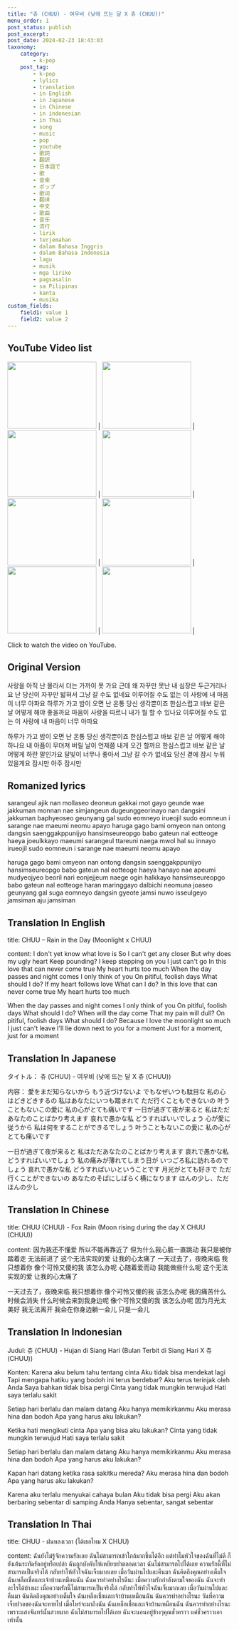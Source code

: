 ```yaml
---
title: "츄 (CHUU) - 여우비 (낮에 뜨는 달 X 츄 (CHUU))"
menu_order: 1
post_status: publish
post_excerpt: 
post_date: 2024-02-23 18:43:03
taxonomy:
    category:
        - k-pop
    post_tag:
        - k-pop
        - lylics
        - translation
        - in English
        - in Japanese
        - in Chinese
        - in indonesian
        - in Thai
        - song
        - music
        - pop
        - youtube
        - 歌詞
        - 翻訳
        - 日本語で
        - 歌
        - 音楽
        - ポップ
        - 歌词
        - 翻译
        - 中文
        - 歌曲
        - 音乐
        - 流行
        - lirik
        - terjemahan
        - dalam Bahasa Inggris
        - dalam Bahasa Indonesia
        - lagu
        - musik
        - mga liriko
        - pagsasalin
        - sa Pilipinas
        - kanta
        - musika
custom_fields:
    field1: value 1
    field2: value 2
---
```


## YouTube Video list
 [<img src='http://img.youtube.com/vi/9hhh6LumBRs/0.jpg' width='200' height='150'>](https://youtu.be/9hhh6LumBRs) | [<img src='http://img.youtube.com/vi/8fmrDFyNlT0/0.jpg' width='200' height='150'>](https://youtu.be/8fmrDFyNlT0) | [<img src='http://img.youtube.com/vi/pSdxpwMHFx0/0.jpg' width='200' height='150'>](https://youtu.be/pSdxpwMHFx0) | [<img src='http://img.youtube.com/vi/g6J1vKIWHy0/0.jpg' width='200' height='150'>](https://youtu.be/g6J1vKIWHy0) | [<img src='http://img.youtube.com/vi/Ze6hejT4ExI/0.jpg' width='200' height='150'>](https://youtu.be/Ze6hejT4ExI) |
 [<img src='http://img.youtube.com/vi/T7mQnNWmfio/0.jpg' width='200' height='150'>](https://youtu.be/T7mQnNWmfio) | [<img src='http://img.youtube.com/vi/ZvB9eQks24w/0.jpg' width='200' height='150'>](https://youtu.be/ZvB9eQks24w) | [<img src='http://img.youtube.com/vi/r6lHGI9Hz5c/0.jpg' width='200' height='150'>](https://youtu.be/r6lHGI9Hz5c) |

Click to watch the video on YouTube.
## Original Version
사랑을 아직 난 몰라서 
더는 가까이 못 가요 
근데 왜 자꾸만 못난 
내 심장은 두근거리나요 
난 당신이 자꾸만 밟혀서 
그냥 갈 수도 없네요 
이루어질 수도 없는 이 사랑에 
내 마음이 너무 아파요 
하루가 가고 밤이 오면 
난 온통 당신 생각뿐이죠 
한심스럽고 바보 같은 날 
어떻게 해야 좋을까요 
마음이 사랑을 따르니 
내가 뭘 할 수 있나요 
이루어질 수도 없는 이 사랑에 
내 마음이 너무 아파요 

하루가 가고 밤이 오면 
난 온통 당신 생각뿐이죠 
한심스럽고 바보 같은 날 
어떻게 해야 하나요 
내 아픔이 무뎌져 버릴 날이 
언제쯤 내게 오긴 할까요 
한심스럽고 바보 같은 날 
어떻게 하란 말인가요 
달빛이 너무나 좋아서 
그냥 갈 수가 없네요 
당신 곁에 잠시 누워 있을게요 
잠시만 아주 잠시만 



## Romanized lyrics
sarangeul ajik nan mollaseo 
deoneun gakkai mot gayo 
geunde wae jakkuman monnan 
nae simjangeun dugeunggeorinayo 
nan dangsini jakkuman baphyeoseo 
geunyang gal sudo eomneyo 
irueojil sudo eomneun i sarange 
nae maeumi neomu apayo 
haruga gago bami omyeon 
nan ontong dangsin saenggakppunijyo 
hansimseureopgo babo gateun nal 
eotteoge haeya joeulkkayo 
maeumi sarangeul ttareuni 
naega mwol hal su innayo 
irueojil sudo eomneun i sarange 
nae maeumi neomu apayo 

haruga gago bami omyeon 
nan ontong dangsin saenggakppunijyo 
hansimseureopgo babo gateun nal 
eotteoge haeya hanayo 
nae apeumi mudyeojyeo beoril nari 
eonjejjeum naege ogin halkkayo 
hansimseureopgo babo gateun nal 
eotteoge haran maringgayo 
dalbichi neomuna joaseo 
geunyang gal suga eomneyo 
dangsin gyeote jamsi nuwo isseulgeyo 
jamsiman aju jamsiman 



## Translation In English
title:
CHUU – Rain in the Day (Moonlight x CHUU)

content:
I don't yet know what love is
So I can't get any closer
But why does my ugly heart
Keep pounding?
I keep stepping on you
I just can't go
In this love that can never come true
My heart hurts too much
When the day passes and night comes
I only think of you
On pitiful, foolish days
What should I do?
If my heart follows love
What can I do?
In this love that can never come true
My heart hurts too much

When the day passes and night comes
I only think of you
On pitiful, foolish days
What should I do?
When will the day come
That my pain will dull?
On pitiful, foolish days
What should I do?
Because I love the moonlight so much
I just can't leave
I'll lie down next to you for a moment
Just for a moment, just for a moment
## Translation In Japanese
タイトル：
츄 (CHUU) - 여우비 (낮에 뜨는 달 X 츄 (CHUU))

内容：
愛をまだ知らないから
もう近づけないよ
でもなぜいつも駄目な
私の心はどきどきするの
私はあなたにいつも踏まれて
ただ行くこともできないの
叶うこともないこの愛に
私の心がとても痛いです
一日が過ぎて夜が来ると
私はただあなたのことばかり考えます
哀れで愚かな私
どうすればいいでしょう
心が愛に従うから
私は何をすることができるでしょう
叶うこともないこの愛に
私の心がとても痛いです

一日が過ぎて夜が来ると
私はただあなたのことばかり考えます
哀れで愚かな私
どうすればいいでしょう
私の痛みが薄れてしまう日が
いつごろ私に訪れるのでしょう
哀れで愚かな私
どうすればいいということです
月光がとても好きで
ただ行くことができないの
あなたのそばにしばらく横になります
ほんの少し、ただほんの少し
## Translation In Chinese
title: 
CHUU (CHUU) - Fox Rain (Moon rising during the day X CHUU (CHUU))

content: 
因为我还不懂爱
所以不能再靠近了
但为什么我心脏一直跳动
我只是被你踏着走
无法前进了
这个无法实现的爱
让我的心太痛了
一天过去了，夜晚来临
我只想着你
像个可怜又傻的我
该怎么办呢
心随着爱而动
我能做些什么呢
这个无法实现的爱
让我的心太痛了

一天过去了，夜晚来临
我只想着你
像个可怜又傻的我
该怎么办呢
我的痛苦什么时候会消失
什么时候会来到我身边呢
像个可怜又傻的我
该怎么办呢
因为月光太美好
我无法离开
我会在你身边躺一会儿
只是一会儿
## Translation In Indonesian
Judul:
츄 (CHUU) - Hujan di Siang Hari (Bulan Terbit di Siang Hari X 츄 (CHUU))

Konten:
Karena aku belum tahu tentang cinta
Aku tidak bisa mendekat lagi
Tapi mengapa hatiku yang bodoh ini terus berdebar?
Aku terus terinjak oleh Anda
Saya bahkan tidak bisa pergi
Cinta yang tidak mungkin terwujud
Hati saya terlalu sakit

Setiap hari berlalu dan malam datang
Aku hanya memikirkanmu
Aku merasa hina dan bodoh
Apa yang harus aku lakukan?

Ketika hati mengikuti cinta
Apa yang bisa aku lakukan?
Cinta yang tidak mungkin terwujud
Hati saya terlalu sakit

Setiap hari berlalu dan malam datang
Aku hanya memikirkanmu
Aku merasa hina dan bodoh
Apa yang harus aku lakukan?

Kapan hari datang ketika rasa sakitku mereda?
Aku merasa hina dan bodoh
Apa yang harus aku lakukan?

Karena aku terlalu menyukai cahaya bulan
Aku tidak bisa pergi
Aku akan berbaring sebentar di samping Anda
Hanya sebentar, sangat sebentar
## Translation In Thai
title: CHUU - ฝนหลงเวลา (ได้เธอไหม X CHUU)

content:
ฉันยังไม่รู้จักความรักเลย
ฉันไม่สามารถเข้าใกล้มากขึ้นได้อีก
แต่ทำไมหัวใจของฉันที่ไม่ดี
ก็ยังเต้นระทัดรัดอยู่หรือเปล่า
ฉันถูกบังคับให้เหยียบย่ำตลอดเวลา
ฉันไม่สามารถไปได้เลย
ความรักนี้ที่ไม่สามารถเป็นจริงได้
กลับทำให้หัวใจฉันเจ็บมากเลย
เมื่อวันผ่านไปและคืนมา
ฉันคิดถึงคุณอย่างเต็มใจ
ฉันเหลือเชื่อและเจ้าบ้านเหมือนฉัน
ฉันควรทำอย่างไรดีนะ
เมื่อความรักกำลังตามใจของฉัน
ฉันจะทำอะไรได้บ้างนะ
เมื่อความรักนี้ไม่สามารถเป็นจริงได้
กลับทำให้หัวใจฉันเจ็บมากเลย
เมื่อวันผ่านไปและคืนมา
ฉันคิดถึงคุณอย่างเต็มใจ
ฉันเหลือเชื่อและเจ้าบ้านเหมือนฉัน
ฉันควรทำอย่างไรนะ
วันที่ความเจ็บปวดของฉันจะหายไป
เมื่อไหร่จะมาถึงฉัน
ฉันเหลือเชื่อและเจ้าบ้านเหมือนฉัน
ฉันควรทำอย่างไรนะ
เพราะแสงจันทร์นั้นสวยมาก
ฉันไม่สามารถไปได้เลย
ฉันจะนอนอยู่ข้างๆคุณชั่วคราว
แค่ชั่วคราวเอาเท่านั้น
